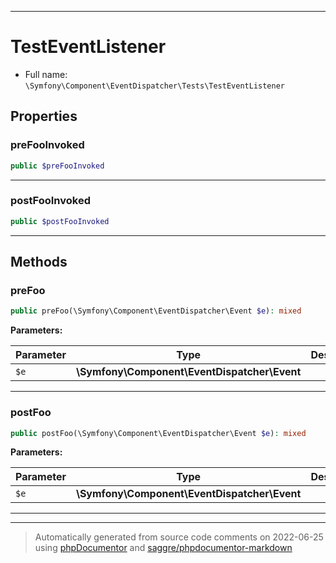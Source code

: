 ***

# TestEventListener





* Full name: `\Symfony\Component\EventDispatcher\Tests\TestEventListener`



## Properties


### preFooInvoked



```php
public $preFooInvoked
```






***

### postFooInvoked



```php
public $postFooInvoked
```






***

## Methods


### preFoo



```php
public preFoo(\Symfony\Component\EventDispatcher\Event $e): mixed
```








**Parameters:**

| Parameter | Type | Description |
|-----------|------|-------------|
| `$e` | **\Symfony\Component\EventDispatcher\Event** |  |




***

### postFoo



```php
public postFoo(\Symfony\Component\EventDispatcher\Event $e): mixed
```








**Parameters:**

| Parameter | Type | Description |
|-----------|------|-------------|
| `$e` | **\Symfony\Component\EventDispatcher\Event** |  |




***


***
> Automatically generated from source code comments on 2022-06-25 using [phpDocumentor](http://www.phpdoc.org/) and [saggre/phpdocumentor-markdown](https://github.com/Saggre/phpDocumentor-markdown)
